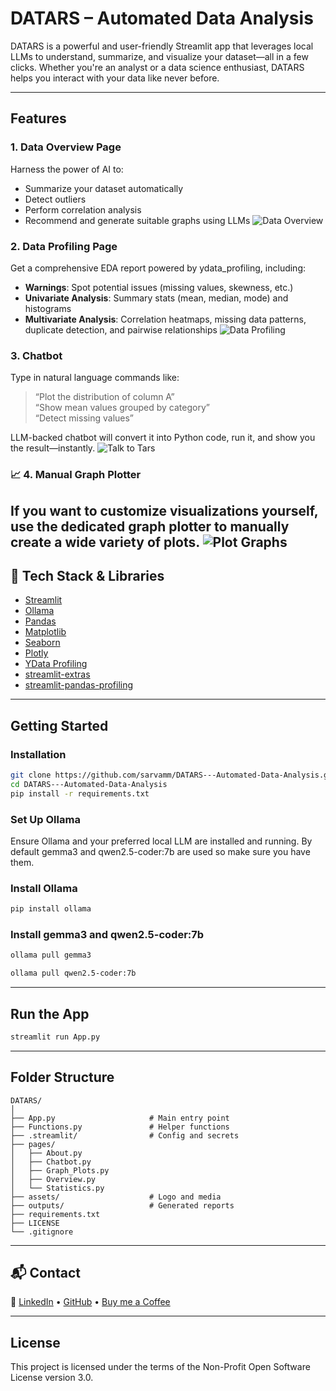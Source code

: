 #  DATARS – Automated Data Analysis

DATARS is a powerful and user-friendly Streamlit app that leverages local LLMs to understand, summarize, and visualize your dataset—all in a few clicks. Whether you're an analyst or a data science enthusiast, DATARS helps you interact with your data like never before.

---

## Features

###  1. Data Overview Page
Harness the power of AI to:
- Summarize your dataset automatically
- Detect outliers
- Perform correlation analysis
- Recommend and generate suitable graphs using LLMs
![Data Overview](https://raw.githubusercontent.com/Sarvamm/DATARS---Automated-Data-Analysis/refs/heads/main/assets/overview.png)

###  2. Data Profiling Page
Get a comprehensive EDA report powered by ydata_profiling, including:
- **Warnings**: Spot potential issues (missing values, skewness, etc.)
- **Univariate Analysis**: Summary stats (mean, median, mode) and histograms
- **Multivariate Analysis**: Correlation heatmaps, missing data patterns, duplicate detection, and pairwise relationships
![Data Profiling](https://raw.githubusercontent.com/Sarvamm/DATARS---Automated-Data-Analysis/refs/heads/main/assets/profiling.png)

###  3. Chatbot
Type in natural language commands like:
> “Plot the distribution of column A”  
> “Show mean values grouped by category”  
> “Detect missing values”

LLM-backed chatbot will convert it into Python code, run it, and show you the result—instantly.
![Talk to Tars](https://raw.githubusercontent.com/Sarvamm/DATARS---Automated-Data-Analysis/refs/heads/main/assets/chatbot.png)

### 📈 4. Manual Graph Plotter
If you want to customize visualizations yourself, use the dedicated graph plotter to manually create a wide variety of plots.
![Plot Graphs](https://raw.githubusercontent.com/Sarvamm/DATARS---Automated-Data-Analysis/refs/heads/main/assets/graphplotter.png)
---

## 🧰 Tech Stack & Libraries

- [Streamlit](https://streamlit.io/) 
- [Ollama](https://ollama.com/) 
- [Pandas](https://pandas.pydata.org/) 
- [Matplotlib](https://matplotlib.org/)
- [Seaborn](https://seaborn.pydata.org/) 
- [Plotly](https://plotly.com/python/) 
- [YData Profiling](https://github.com/ydataai/ydata-profiling) 
- [streamlit-extras](https://github.com/arnaudmiribel/streamlit-extras)
- [streamlit-pandas-profiling](https://github.com/pandas-profiling/pandas-profiling)

---

##  Getting Started

###  Installation
```bash
git clone https://github.com/sarvamm/DATARS---Automated-Data-Analysis.git
cd DATARS---Automated-Data-Analysis
pip install -r requirements.txt
```

###  Set Up Ollama
Ensure Ollama and your preferred local LLM are installed and running.
By default gemma3 and qwen2.5-coder:7b are used so make sure you have them.

### Install Ollama
```bash
pip install ollama
```

### Install gemma3 and qwen2.5-coder:7b
```bash
ollama pull gemma3
```
```bash
ollama pull qwen2.5-coder:7b
```
---

## Run the App
```bash
streamlit run App.py
```

---

## Folder Structure
```
DATARS/
│
├── App.py                     # Main entry point
├── Functions.py               # Helper functions
├── .streamlit/                # Config and secrets
├── pages/
│   ├── About.py
│   ├── Chatbot.py
│   ├── Graph_Plots.py
│   ├── Overview.py
│   └── Statistics.py
├── assets/                    # Logo and media
├── outputs/                   # Generated reports
├── requirements.txt
├── LICENSE
└── .gitignore
```

---

## 📬 Contact
 
🔗 [LinkedIn](https://www.linkedin.com/in/sarvamm) • [GitHub](https://github.com/sarvamm) • [Buy me a Coffee](https://buymeacoffee.com/astrayn) 

---

##  License

This project is licensed under the terms of the Non-Profit Open Software License version 3.0.